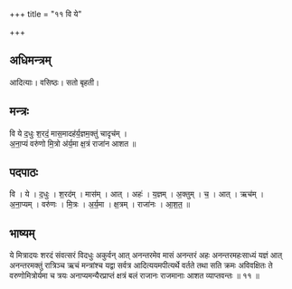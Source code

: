 +++
title = "११ वि ये"

+++
## अधिमन्त्रम्
आदित्याः। वसिष्ठः। सतो बृहती।

## मन्त्रः
वि ये द॒धुः श॒रदं॒ मास॒मादह॑र्य॒ज्ञम॒क्तुं चादृच॑म् ।  
अ॒ना॒प्यं वरु॑णो मि॒त्रो अ॑र्य॒मा क्ष॒त्रं राजा॑न आशत ॥

## पदपाठः
वि । ये । द॒धुः । श॒रद॑म् । मास॑म् । आत् । अहः॑ । य॒ज्ञम् । अ॒क्तुम् । च॒ । आत् । ऋच॑म् ।  
अ॒ना॒प्यम् । वरु॑णः । मि॒त्रः । अ॒र्य॒मा । क्ष॒त्रम् । राजा॑नः । आ॒श॒त॒ ॥

## भाष्यम्
ये मित्रादयः शरदं संवत्सरं विदधुः अकुर्वन् आत् अनन्तरमेव मासं अनन्तरं अहः अनन्तरमहःसाध्यं यज्ञं आत् अनन्तरमक्तुं रात्रिञ्च ऋचं मन्त्रांश्च यद्वा सर्वत्र आदित्ययमपीत्यर्थे वर्तते तथा सति क्रमः अविवक्षितः ते वरुणोमित्रोर्यमा च त्रयः अनाप्यमन्यैरप्राप्तं क्षत्रं बलं राजानः राजमानाः आशत व्याप्तवन्तः ॥ ११ ॥